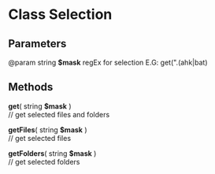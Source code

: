 # Class Selection  

## Parameters  

@param string __$mask__ regEx for selection  E.G: get("\.(ahk|bat)  

## Methods  

__get__( string __$mask__ )  
	// get selected files and folders  

__getFiles__( string __$mask__ )  
	// get selected files  

__getFolders__( string __$mask__ )  
	// get selected folders  

  